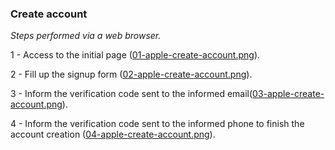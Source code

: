 ### Create account

*Steps performed via a web browser.*

1 - Access to the initial page ([01-apple-create-account.png](./create/01-apple-create-account.png)).

2 - Fill up the signup form ([02-apple-create-account.png](./create/02-apple-create-account.png)).

3 - Inform the verification code sent to the informed email([03-apple-create-account.png](./create/03-apple-create-account.png)).

4 - Inform the verification code sent to the informed phone to finish the account creation ([04-apple-create-account.png](./create/04-apple-create-account.png)).